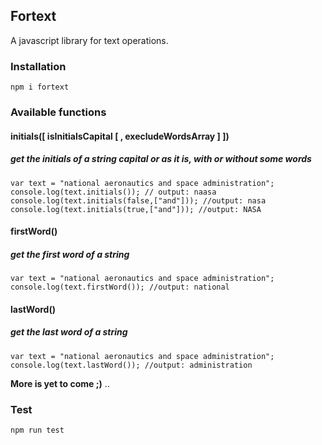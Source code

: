 ## Fortext

A javascript library for text operations.

### Installation
```
npm i fortext
```
### Available functions

#### initials([ isInitialsCapital [ , execludeWordsArray ] ])
##### get the initials of a string capital or as it is, with or without some words

    var text = "national aeronautics and space administration";
    console.log(text.initials()); // output: naasa
    console.log(text.initials(false,["and"])); //output: nasa
    console.log(text.initials(true,["and"])); //output: NASA

#### firstWord()
##### get the first word of a string

    var text = "national aeronautics and space administration";
    console.log(text.firstWord()); //output: national

#### lastWord()
##### get the last word of a string

    var text = "national aeronautics and space administration";
    console.log(text.lastWord()); //output: administration

**More is yet to come ;)** ..

### Test
```
npm run test
```